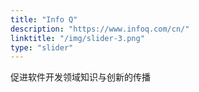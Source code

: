 ```yaml
---
title: "Info Q"
description: "https://www.infoq.com/cn/"
linktitle: "/img/slider-3.png"
type: "slider"
---
```

促进软件开发领域知识与创新的传播